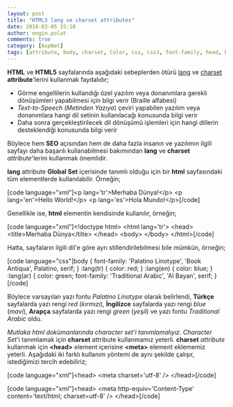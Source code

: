 ```yaml
---
layout: post
title: "HTML5 lang ve charset attributes"
date: 2016-03-05 15:10
author: engin.polat
comments: true
category: [AspNet]
tags: [attribute, body, charset, Color, css, css3, font-family, head, html, html5, lang, meta, seo, style, text to speech]
---
```

**HTML** ve **HTML5** sayfalarında aşağıdaki sebeplerden ötürü <a href="http://www.w3schools.com/tags/att_global_lang.asp" target="_blank">lang</a> ve <a href="http://www.w3schools.com/tags/att_meta_charset.asp" target="_blank">charset</a> **attribute**'lerini kullanmak faydalıdır;



*   Görme engellilerin kullandığı özel yazılım veya donanımlara gerekli dönüşümleri yapabilmesi için bilgi verir (Braille alfabesi)
*   *Text-to-Speech* (*Metinden Yazıya*) çeviri yapabilen yazılım veya donanımlara hangi dil setinin kullanılacağı konusunda bilgi verir
*   Daha sonra gerçekleştirilecek dil dönüşümü işlemleri için hangi dillerin desteklendiği konusunda bilgi verir

Böylece hem **SEO** açısından hem de daha fazla insanın ve yazılımın ilgili sayfayı daha başarılı kullanabilmesi bakımından **lang** ve **charset** *attribute*'lerini kullanmak önemlidir.

**lang** attribute **Global Set** içerisinde tanımlı olduğu için bir **html** sayfasındaki tüm elementlerde kullanılabilir. Örneğin;

[code language="xml"]&lt;p lang='tr'&gt;Merhaba Dünya!&lt;/p&gt;
&lt;p lang='en'&gt;Hello World!&lt;/p&gt;
&lt;p lang='es'&gt;Hola Mundo!&lt;/p&gt;[/code]

Genellikle ise, **html** elementin kendisinde kullanılır, örneğin;

[code language="xml"]&lt;!doctype html&gt;
&lt;html lang='tr'&gt;
&lt;head&gt;
	&lt;title&gt;Merhaba Dünya&lt;/title&gt;
&lt;/head&gt;
&lt;body&gt;
&lt;/body&gt;
&lt;/html&gt;[/code]

Hatta, sayfaların ilgili dil'e göre ayrı stillendirilebilmesi bile mümkün, örneğin;

[code language="css"]body {
	font-family: 'Palatino Linotype', 'Book Antiqua', Palatino, serif;
}
:lang(tr) {
	color: red;
}
:lang(en) {
	color: blue;
}
:lang(ar) {
	color: green;
	font-family: 'Traditional Arabic', 'Al Bayan', serif;
}[/code]

Böylece varsayılan yazı fontu *Palatino Linotype* olarak belirlendi, **Türkçe** sayfalarda yazı rengi *red* (*kırmızı*), **İngilizce** sayfalarda yazı rengi *blue* (*mavi*), **Arapça** sayfalarda yazı rengi *green* (*yeşil*) ve yazı fontu *Traditional Arabic* oldu.

*Mutlaka html dokümanlarında character set'i tanımlamalıyız.* *Character Set*'i tanımlamak için **charset** attribute kullanmamız yeterli. **charset** *attribute* kullanmak için **&lt;head&gt;** element içerisine **&lt;meta&gt;** element eklememiz yeterli. Aşağıdaki iki farklı kullanım yöntemi de aynı şekilde çalışır, istediğimizi tercih edebiliriz;

[code language="xml"]&lt;head&gt;
	&lt;meta charset='utf-8' /&gt;
&lt;/head&gt;[/code]

[code language="xml"]&lt;head&gt;
	&lt;meta http-equiv='Content-Type' content='text/html; charset=utf-8' /&gt;
&lt;/head&gt;[/code]

